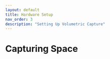 ```yaml
---
layout: default
title: Hardware Setup
nav_order: 3
description: "Setting Up Volumetric Capture"
---
```


# Capturing Space